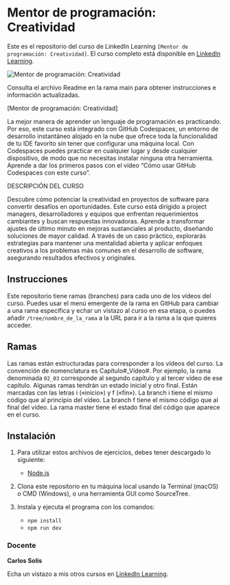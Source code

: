 # Mentor de programación: Creatividad

Este es el repositorio del curso de LinkedIn Learning `[Mentor de programación: Creatividad]`. El curso completo está disponible en [LinkedIn Learning][lil-course-url].

![Mentor de programación: Creatividad][lil-thumbnail-url] 

Consulta el archivo Readme en la rama main para obtener instrucciones e información actualizadas.

[Mentor de programación: Creatividad]

La mejor manera de aprender un lenguaje de programación es practicando. Por eso, este curso está integrado con GitHub Codespaces, un entorno de desarrollo instantáneo alojado en la nube que ofrece toda la funcionalidad de tu IDE favorito sin tener que configurar una máquina local. Con Codespaces puedes practicar en cualquier lugar y desde cualquier dispositivo, de modo que no necesitas instalar ninguna otra herramienta. Aprende a dar los primeros pasos con el vídeo “Cómo usar GitHub Codespaces con este curso”.    

DESCRIPCIÓN DEL CURSO

Descubre cómo potenciar la creatividad en proyectos de software para convertir desafíos en oportunidades. Este curso está dirigido a project managers, desarrolladores y equipos que enfrentan requerimientos cambiantes y buscan respuestas innovadoras. Aprende a transformar ajustes de último minuto en mejoras sustanciales al producto, diseñando soluciones de mayor calidad. A través de un caso práctico, explorarás estrategias para mantener una mentalidad abierta y aplicar enfoques creativos a los problemas más comunes en el desarrollo de software, asegurando resultados efectivos y originales.

## Instrucciones

Este repositorio tiene ramas (branches) para cada uno de los vídeos del curso. Puedes usar el menú emergente de la rama en GitHub para cambiar a una rama específica y echar un vistazo al curso en esa etapa, o puedes añadir `/tree/nombre_de_la_rama` a la URL para ir a la rama a la que quieres acceder.

## Ramas

Las ramas están estructuradas para corresponder a los vídeos del curso. La convención de nomenclatura es Capítulo#_Vídeo#. Por ejemplo, la rama denominada `02_03` corresponde al segundo capítulo y al tercer vídeo de ese capítulo. Algunas ramas tendrán un estado inicial y otro final. Están marcadas con las letras i («inicio») y f («fin»). La branch i tiene el mismo código que al principio del vídeo. La branch f tiene el mismo código que al final del vídeo. La rama master tiene el estado final del código que aparece en el curso.

## Instalación

1. Para utilizar estos archivos de ejercicios, debes tener descargado lo siguiente:
   -  [Node.js](https://nodejs.org/en)

2. Clona este repositorio en tu máquina local usando la Terminal (macOS) o CMD (Windows), o una herramienta GUI como SourceTree.
3. Instala y ejecuta el programa con los comandos:
   - `npm install`
   - `npm run dev`

### Docente

**Carlos Solís**

Echa un vistazo a mis otros cursos en [LinkedIn Learning](https://www.linkedin.com/learning/instructors/carlos-solis).

[0]: # (Replace these placeholder URLs with actual course URLs)
[lil-course-url]: https://www.linkedin.com
[lil-thumbnail-url]: https://media.licdn.com/dms/image/v2/D4E0DAQG0eDHsyOSqTA/learning-public-crop_675_1200/B4EZVdqqdwHUAY-/0/1741033220778?e=2147483647&v=beta&t=FxUDo6FA8W8CiFROwqfZKL_mzQhYx9loYLfjN-LNjgA

[1]: # (End of ES-Instruction ###############################################################################################)

